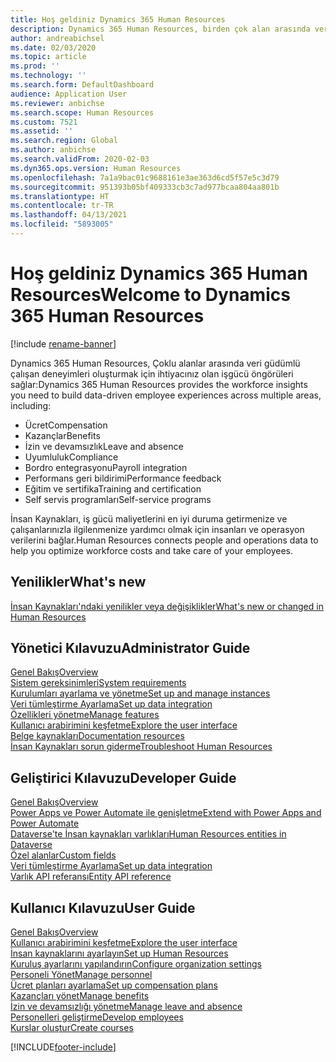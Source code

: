 ```yaml
---
title: Hoş geldiniz Dynamics 365 Human Resources
description: Dynamics 365 Human Resources, birden çok alan arasında veri güdümlü çalışan deneyimleri oluşturmak için ihtiyacınız olan işgücü öngörüleri sağlar.
author: andreabichsel
ms.date: 02/03/2020
ms.topic: article
ms.prod: ''
ms.technology: ''
ms.search.form: DefaultDashboard
audience: Application User
ms.reviewer: anbichse
ms.search.scope: Human Resources
ms.custom: 7521
ms.assetid: ''
ms.search.region: Global
ms.author: anbichse
ms.search.validFrom: 2020-02-03
ms.dyn365.ops.version: Human Resources
ms.openlocfilehash: 7a1a9bac01c9688161e3ae363d6cd5f57e5c3d79
ms.sourcegitcommit: 951393b05bf409333cb3c7ad977bcaa804aa801b
ms.translationtype: HT
ms.contentlocale: tr-TR
ms.lasthandoff: 04/13/2021
ms.locfileid: "5893005"
---
```

# <a name="welcome-to-dynamics-365-human-resources"></a><span data-ttu-id="79135-103">Hoş geldiniz Dynamics 365 Human Resources</span><span class="sxs-lookup"><span data-stu-id="79135-103">Welcome to Dynamics 365 Human Resources</span></span>

[!include [rename-banner](~/includes/cc-data-platform-banner.md)]

<span data-ttu-id="79135-104">Dynamics 365 Human Resources, Çoklu alanlar arasında veri güdümlü çalışan deneyimleri oluşturmak için ihtiyacınız olan işgücü öngörüleri sağlar:</span><span class="sxs-lookup"><span data-stu-id="79135-104">Dynamics 365 Human Resources provides the workforce insights you need to build data-driven employee experiences across multiple areas, including:</span></span>

- <span data-ttu-id="79135-105">Ücret</span><span class="sxs-lookup"><span data-stu-id="79135-105">Compensation</span></span>
- <span data-ttu-id="79135-106">Kazançlar</span><span class="sxs-lookup"><span data-stu-id="79135-106">Benefits</span></span>
- <span data-ttu-id="79135-107">İzin ve devamsızlık</span><span class="sxs-lookup"><span data-stu-id="79135-107">Leave and absence</span></span>
- <span data-ttu-id="79135-108">Uyumluluk</span><span class="sxs-lookup"><span data-stu-id="79135-108">Compliance</span></span>
- <span data-ttu-id="79135-109">Bordro entegrasyonu</span><span class="sxs-lookup"><span data-stu-id="79135-109">Payroll integration</span></span>
- <span data-ttu-id="79135-110">Performans geri bildirimi</span><span class="sxs-lookup"><span data-stu-id="79135-110">Performance feedback</span></span>
- <span data-ttu-id="79135-111">Eğitim ve sertifika</span><span class="sxs-lookup"><span data-stu-id="79135-111">Training and certification</span></span>
- <span data-ttu-id="79135-112">Self servis programları</span><span class="sxs-lookup"><span data-stu-id="79135-112">Self-service programs</span></span>

<span data-ttu-id="79135-113">İnsan Kaynakları, iş gücü maliyetlerini en iyi duruma getirmenize ve çalışanlarınızla ilgilenmenize yardımcı olmak için insanları ve operasyon verilerini bağlar.</span><span class="sxs-lookup"><span data-stu-id="79135-113">Human Resources connects people and operations data to help you optimize workforce costs and take care of your employees.</span></span>

## <a name="whats-new"></a><span data-ttu-id="79135-114">Yenilikler</span><span class="sxs-lookup"><span data-stu-id="79135-114">What's new</span></span>

[<span data-ttu-id="79135-115">İnsan Kaynakları'ndaki yenilikler veya değişiklikler</span><span class="sxs-lookup"><span data-stu-id="79135-115">What's new or changed in Human Resources</span></span>](hr-admin-whats-new.md)

## <a name="administrator-guide"></a><span data-ttu-id="79135-116">Yönetici Kılavuzu</span><span class="sxs-lookup"><span data-stu-id="79135-116">Administrator Guide</span></span>

[<span data-ttu-id="79135-117">Genel Bakış</span><span class="sxs-lookup"><span data-stu-id="79135-117">Overview</span></span>](hr-admin-overview.md)</br>
[<span data-ttu-id="79135-118">Sistem gereksinimleri</span><span class="sxs-lookup"><span data-stu-id="79135-118">System requirements</span></span>](hr-admin-system-requirements.md)</br>
[<span data-ttu-id="79135-119">Kurulumları ayarlama ve yönetme</span><span class="sxs-lookup"><span data-stu-id="79135-119">Set up and manage instances</span></span>](hr-admin-setup-provision.md)</br>
[<span data-ttu-id="79135-120">Veri tümleştirme Ayarlama</span><span class="sxs-lookup"><span data-stu-id="79135-120">Set up data integration</span></span>](hr-admin-integration-choose-technology.md)</br>
[<span data-ttu-id="79135-121">Özellikleri yönetme</span><span class="sxs-lookup"><span data-stu-id="79135-121">Manage features</span></span>](hr-admin-manage-features.md)</br>
[<span data-ttu-id="79135-122">Kullanıcı arabirimini keşfetme</span><span class="sxs-lookup"><span data-stu-id="79135-122">Explore the user interface</span></span>](../fin-ops-core/fin-ops/get-started/user-interface-elements.md?toc=/dynamics365/human-resources/toc.json)</br>
[<span data-ttu-id="79135-123">Belge kaynakları</span><span class="sxs-lookup"><span data-stu-id="79135-123">Documentation resources</span></span>](../fin-ops-core/fin-ops/get-started/help-overview.md?toc=/dynamics365/human-resources/toc.json)</br>
[<span data-ttu-id="79135-124">İnsan Kaynakları sorun giderme</span><span class="sxs-lookup"><span data-stu-id="79135-124">Troubleshoot Human Resources</span></span>](../fin-ops-core/dev-itpro/lifecycle-services/lcs-support.md)</br>

## <a name="developer-guide"></a><span data-ttu-id="79135-125">Geliştirici Kılavuzu</span><span class="sxs-lookup"><span data-stu-id="79135-125">Developer Guide</span></span>

[<span data-ttu-id="79135-126">Genel Bakış</span><span class="sxs-lookup"><span data-stu-id="79135-126">Overview</span></span>](hr-developer-overview.md)</br>
[<span data-ttu-id="79135-127">Power Apps ve Power Automate ile genişletme</span><span class="sxs-lookup"><span data-stu-id="79135-127">Extend with Power Apps and Power Automate</span></span>](hr-developer-power-apps.md)</br>
[<span data-ttu-id="79135-128">Dataverse'te İnsan kaynakları varlıkları</span><span class="sxs-lookup"><span data-stu-id="79135-128">Human Resources entities in Dataverse</span></span>](hr-developer-entities.md)</br>
[<span data-ttu-id="79135-129">Özel alanlar</span><span class="sxs-lookup"><span data-stu-id="79135-129">Custom fields</span></span>](hr-developer-custom-fields.md)</br>
[<span data-ttu-id="79135-130">Veri tümleştirme Ayarlama</span><span class="sxs-lookup"><span data-stu-id="79135-130">Set up data integration</span></span>](hr-admin-integration-choose-technology.md)</br>
[<span data-ttu-id="79135-131">Varlık API referansı</span><span class="sxs-lookup"><span data-stu-id="79135-131">Entity API reference</span></span>](hr-developer-api-authentication.md)

## <a name="user-guide"></a><span data-ttu-id="79135-132">Kullanıcı Kılavuzu</span><span class="sxs-lookup"><span data-stu-id="79135-132">User Guide</span></span>

[<span data-ttu-id="79135-133">Genel Bakış</span><span class="sxs-lookup"><span data-stu-id="79135-133">Overview</span></span>](hr-hrpro-overview.md)</br>
[<span data-ttu-id="79135-134">Kullanıcı arabirimini keşfetme</span><span class="sxs-lookup"><span data-stu-id="79135-134">Explore the user interface</span></span>](../fin-ops-core/fin-ops/get-started/user-interface-elements.md?toc=/dynamics365/human-resources/toc.json)</br>
[<span data-ttu-id="79135-135">İnsan kaynaklarını ayarlayın</span><span class="sxs-lookup"><span data-stu-id="79135-135">Set up Human Resources</span></span>](hr-setup-parameters.md)</br>
[<span data-ttu-id="79135-136">Kuruluş ayarlarını yapılandırın</span><span class="sxs-lookup"><span data-stu-id="79135-136">Configure organization settings</span></span>](../fin-ops-core/fin-ops/organization-administration/organization-administration-home-page.md?toc=/dynamics365/human-resources/toc.json)</br>
[<span data-ttu-id="79135-137">Personeli Yönet</span><span class="sxs-lookup"><span data-stu-id="79135-137">Manage personnel</span></span>](hr-personnel-departments-jobs-positions.md)</br>
[<span data-ttu-id="79135-138">Ücret planları ayarlama</span><span class="sxs-lookup"><span data-stu-id="79135-138">Set up compensation plans</span></span>](hr-compensation-overview.md)</br>
[<span data-ttu-id="79135-139">Kazançları yönet</span><span class="sxs-lookup"><span data-stu-id="79135-139">Manage benefits</span></span>](hr-benefits-management-overview.md)</br>
[<span data-ttu-id="79135-140">İzin ve devamsızlığı yönetme</span><span class="sxs-lookup"><span data-stu-id="79135-140">Manage leave and absence</span></span>](hr-leave-and-absence-overview.md)</br>
[<span data-ttu-id="79135-141">Personelleri geliştirme</span><span class="sxs-lookup"><span data-stu-id="79135-141">Develop employees</span></span>](hr-develop-performance-management-overview.md)</br>
[<span data-ttu-id="79135-142">Kurslar oluştur</span><span class="sxs-lookup"><span data-stu-id="79135-142">Create courses</span></span>](hr-learning-courses.md)


[!INCLUDE[footer-include](../includes/footer-banner.md)]
